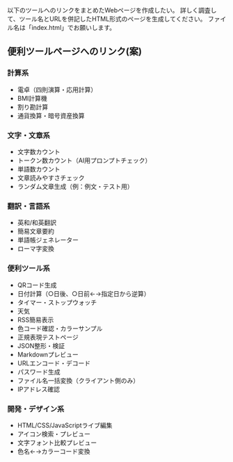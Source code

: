 

以下のツールへのリンクをまとめたWebページを作成したい。
詳しく調査して、ツール名とURLを併記したHTML形式のページを生成してください。
ファイル名は「index.html」でお願いします。
## 便利ツールページへのリンク(案)
### 計算系
- 電卓（四則演算・応用計算）
- BMI計算機
- 割り勘計算
- 通貨換算・暗号資産換算

### 文字・文章系
- 文字数カウント
- トークン数カウント（AI用プロンプトチェック）
- 単語数カウント
- 文章読みやすさチェック
- ランダム文章生成（例：例文・テスト用）

### 翻訳・言語系
- 英和/和英翻訳
- 簡易文章要約
- 単語帳ジェネレーター
- ローマ字変換

### 便利ツール系
- QRコード生成
- 日付計算（○日後、○日前←→指定日から逆算）
- タイマー・ストップウォッチ
- 天気
- RSS簡易表示
- 色コード確認・カラーサンプル
- 正規表現テストページ
- JSON整形・検証
- Markdownプレビュー
- URLエンコード・デコード
- パスワード生成
- ファイル名一括変換（クライアント側のみ）
- IPアドレス確認

### 開発・デザイン系
- HTML/CSS/JavaScriptライブ編集
- アイコン検索・プレビュー
- 文字フォント比較プレビュー
- 色名←→カラーコード変換
